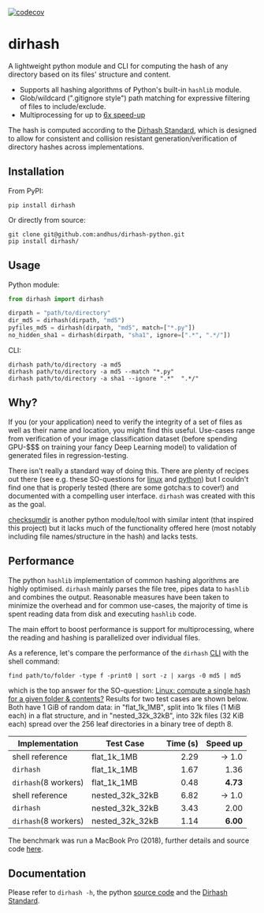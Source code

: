 [![codecov](https://codecov.io/gh/andhus/dirhash-python/branch/master/graph/badge.svg)](https://codecov.io/gh/andhus/dirhash-python)

# dirhash

A lightweight python module and CLI for computing the hash of any
directory based on its files' structure and content.

- Supports all hashing algorithms of Python's built-in `hashlib` module.
- Glob/wildcard (".gitignore style") path matching for expressive filtering of files to include/exclude.
- Multiprocessing for up to [6x speed-up](#performance)

The hash is computed according to the [Dirhash Standard](https://github.com/andhus/dirhash), which is designed to allow for consistent and collision resistant generation/verification of directory hashes across implementations.

## Installation

From PyPI:

```commandline
pip install dirhash
```

Or directly from source:

```commandline
git clone git@github.com:andhus/dirhash-python.git
pip install dirhash/
```

## Usage

Python module:

```python
from dirhash import dirhash

dirpath = "path/to/directory"
dir_md5 = dirhash(dirpath, "md5")
pyfiles_md5 = dirhash(dirpath, "md5", match=["*.py"])
no_hidden_sha1 = dirhash(dirpath, "sha1", ignore=[".*", ".*/"])
```

CLI:

```commandline
dirhash path/to/directory -a md5
dirhash path/to/directory -a md5 --match "*.py"
dirhash path/to/directory -a sha1 --ignore ".*"  ".*/"
```

## Why?

If you (or your application) need to verify the integrity of a set of files as well
as their name and location, you might find this useful. Use-cases range from
verification of your image classification dataset (before spending GPU-$$$ on
training your fancy Deep Learning model) to validation of generated files in
regression-testing.

There isn't really a standard way of doing this. There are plenty of recipes out
there (see e.g. these SO-questions for [linux](https://stackoverflow.com/questions/545387/linux-compute-a-single-hash-for-a-given-folder-contents)
and [python](https://stackoverflow.com/questions/24937495/how-can-i-calculate-a-hash-for-a-filesystem-directory-using-python))
but I couldn't find one that is properly tested (there are some gotcha:s to cover!)
and documented with a compelling user interface. `dirhash` was created with this as
the goal.

[checksumdir](https://github.com/cakepietoast/checksumdir) is another python
module/tool with similar intent (that inspired this project) but it lacks much of the
functionality offered here (most notably including file names/structure in the hash)
and lacks tests.

## Performance

The python `hashlib` implementation of common hashing algorithms are highly
optimised. `dirhash` mainly parses the file tree, pipes data to `hashlib` and
combines the output. Reasonable measures have been taken to minimize the overhead
and for common use-cases, the majority of time is spent reading data from disk
and executing `hashlib` code.

The main effort to boost performance is support for multiprocessing, where the
reading and hashing is parallelized over individual files.

As a reference, let's compare the performance of the `dirhash` [CLI](https://github.com/andhus/dirhash-python/blob/master/src/dirhash/cli.py)
with the shell command:

`find path/to/folder -type f -print0 | sort -z | xargs -0 md5 | md5`

which is the top answer for the SO-question:
[Linux: compute a single hash for a given folder & contents?](https://stackoverflow.com/questions/545387/linux-compute-a-single-hash-for-a-given-folder-contents)
Results for two test cases are shown below. Both have 1 GiB of random data: in
"flat_1k_1MB", split into 1k files (1 MiB each) in a flat structure, and in
"nested_32k_32kB", into 32k files (32 KiB each) spread over the 256 leaf directories
in a binary tree of depth 8.

| Implementation       | Test Case       | Time (s) | Speed up |
| -------------------- | --------------- | -------: | -------: |
| shell reference      | flat_1k_1MB     |     2.29 |   -> 1.0 |
| `dirhash`            | flat_1k_1MB     |     1.67 |     1.36 |
| `dirhash`(8 workers) | flat_1k_1MB     |     0.48 | **4.73** |
| shell reference      | nested_32k_32kB |     6.82 |   -> 1.0 |
| `dirhash`            | nested_32k_32kB |     3.43 |     2.00 |
| `dirhash`(8 workers) | nested_32k_32kB |     1.14 | **6.00** |

The benchmark was run a MacBook Pro (2018), further details and source code [here](https://github.com/andhus/dirhash-python/tree/master/benchmark).

## Documentation

Please refer to `dirhash -h`, the python [source code](https://github.com/andhus/dirhash-python/blob/master/src/dirhash/__init__.py) and the [Dirhash Standard](https://github.com/andhus/dirhash).
